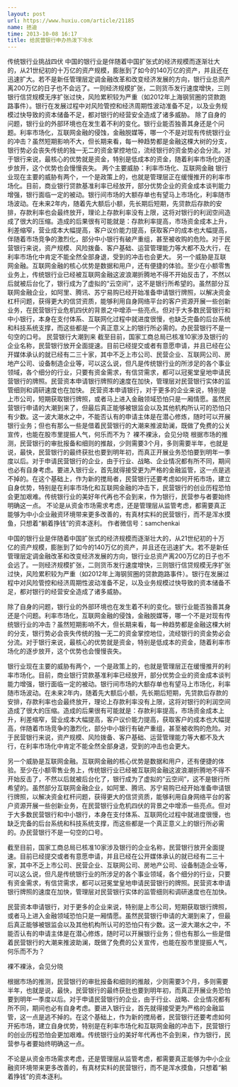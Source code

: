 ```yaml
---
layout: post
url: https://www.huxiu.com/article/21185
name: 拯迪
time: 2013-10-08 16:17
title: 给民营银行申办热泼下冷水
---
```

传统银行业挑战四伏 中国的银行业是伴随着中国扩张式的经济规模而逐渐壮大的，从21世纪初的十万亿的资产规模，膨胀到了如今的140万亿的资产，并且还在迅速扩大。若不是新任管理层定调金融改革和改变经济发展的方向，银行业总资产离200万亿的日子也不会远了。一则经济规模扩张，二则货币发行速度增快，三则银行信贷规模无序扩张过快，风险累积较为严重（如2012年上海钢贸圈的贷款跑路事件）。银行在发展过程中对风险管控和经济周期性波动准备不足，以及业务规模过快导致的资本储备不足，都对银行的经营安全造成了诸多威胁。 除了自身的问题，银行业的外部环境也在发生着不利的变化。银行业能否独善其身还是个问题。利率市场化，互联网金融的侵蚀，金融脱媒等，哪一个不是对现有传统银行业的冲击？虽然短期影响不大，但长期来看，每一种趋势都是金融这棵大树的分支，银行势必会丧失传统的独一无二的资金掌控地位，流经银行的资金势必会分流。对于银行来说，最核心的优势就是资金，特别是低成本的资金，随着利率市场化的逐步放开，这个优势也会慢慢丧失。 两个主要威胁：利率市场化、互联网金融 银行业现在主要的威胁有两个，一个是政策上的，也就是管理层正在缓慢推开的利率市场化。目前，商业银行贷款基准利率已经放开，部分优势企业的资金成本谈判能力增强，银行面临一定的被动。银行间市场的大额存单也有望马上市场化，利率随市场波动。在未来2年内，随着先大额后小额，先长期后短期，先贷款后存款的安排，存款利率也会最终放开，理论上存款利率没有上限，这将对银行的利润空间造成了很大的压缩。造成的后果很有可能就是：存款利率提高，市场资金成本上升，利差缩窄，营业成本大幅提高，客户议价能力提高，获取客户的成本也大幅提高，伴随着市场竞争的激烈化，部分中小银行有破产重组，甚至被收购的危险。对于民营银行来说，资产规模、风险拨备、客户基础、运营管理能力等大都不及大行，在利率市场化中肯定不能全然全部身退，受到的冲击也会更大。 另一个威胁是互联网金融。互联网金融的核心优势是数据和用户，还有便捷的体验。至少在小额零售业务上，传统银行业已经被互联网金融这波浪潮折腾地不得不开始反击了，不然以后就被后台化了，银行成为了虚拟的“云空间”，这不是银行所希望的。虽然部分互联网金融企业，如阿里、腾讯、苏宁易购已经开始准备申请银行牌照，以解决资金杠杆问题，获得更大的信贷资质，能够利用自身网络平台的客户资源开展一些创新业务，在民营银行业危机四伏的背景之中增添一些亮点。但对于大多数民营银行和中小银行，本身在支付体系、互联网化过程中就进度很慢，也缺乏完备的后台系统和科技系统支撑，而这些都是一个真正意义上的银行所必需的。办民营银行不是一句空的口号。 民营银行大潮到来 截至目前，国家工商总局已核准10家涉及银行的企业名称，民营银行放开全面提速。目前已经提交或者有意愿申请，并且已经在公开媒体承认的就已经有二三十家，其中不乏上市公司、民营企业、互联网公司、房地产公司、设备制造企业等，可以这么说，但凡是传统银行业的所涉足的各个事业领域，各个细分的行业，只要有资金需求，有信贷需求，都可以冠冕堂皇地申请民营银行的牌照。民营资本申请银行牌照的速度在加快，管理层对民营银行实体的监管细则和调研速度也在加快。 民营资本申请银行，对于更多的企业来说，特别是上市公司，短期获取银行牌照，或者马上进入金融领域恐怕只是一厢情愿。虽然民营银行申请的大潮到来了，但最后真正能够被银监会以及其他机构所认可的恐怕只有少数。这一波大潮水之中，不能否认有的申请主体是在潜心修炼，随时可以开展银行业务；但也有那么一些是借着民营银行的大潮来推波助澜，既做了免费的公关宣传，也能在股市里提振人气，何乐而不为？ 裸不裸泳，会见分晓 根据市场的推测，民营银行的审批报备和细则的推敲，少则需要3个月，多则需要半年，也就是说，最快，民营银行的最终获批也要到明年初，而真正开展业务恐怕要到明年一季度以后。对于申请民营银行的企业，由于行业、战略、企业情况都有所不同，期间也必有自身考虑。要进入银行业，首先就得接受更为严格的金融监管，这一点是逃不掉的。在这个基础上，作为新的搅局者，民营银行还要考虑如何开拓市场，建立自身优势，特别是在利率市场化和互联网金融的冲击下，民营银行的创业历程恐怕会更加艰难。传统银行业的美好年代再也不会到来，作为银行，民营参与者要始终明确这一点。 不论是从资金市场需求考虑，还是管理层从监管考虑，都需要真正能够为中小企业融资环境带来更多改善的，有真材实料的民营银行，而不是浑水摸鱼，只想着“躺着挣钱”的资本逐利。 作者微信号：samchenkai

中国的银行业是伴随着中国扩张式的经济规模而逐渐壮大的，从21世纪初的十万亿的资产规模，膨胀到了如今的140万亿的资产，并且还在迅速扩大。若不是新任管理层定调金融改革和改变经济发展的方向，银行业总资产离200万亿的日子也不会远了。一则经济规模扩张，二则货币发行速度增快，三则银行信贷规模无序扩张过快，风险累积较为严重（如2012年上海钢贸圈的贷款跑路事件）。银行在发展过程中对风险管控和经济周期性波动准备不足，以及业务规模过快导致的资本储备不足，都对银行的经营安全造成了诸多威胁。

除了自身的问题，银行业的外部环境也在发生着不利的变化。银行业能否独善其身还是个问题。利率市场化，互联网金融的侵蚀，金融脱媒等，哪一个不是对现有传统银行业的冲击？虽然短期影响不大，但长期来看，每一种趋势都是金融这棵大树的分支，银行势必会丧失传统的独一无二的资金掌控地位，流经银行的资金势必会分流。对于银行来说，最核心的优势就是资金，特别是低成本的资金，随着利率市场化的逐步放开，这个优势也会慢慢丧失。

银行业现在主要的威胁有两个，一个是政策上的，也就是管理层正在缓慢推开的利率市场化。目前，商业银行贷款基准利率已经放开，部分优势企业的资金成本谈判能力增强，银行面临一定的被动。银行间市场的大额存单也有望马上市场化，利率随市场波动。在未来2年内，随着先大额后小额，先长期后短期，先贷款后存款的安排，存款利率也会最终放开，理论上存款利率没有上限，这将对银行的利润空间造成了很大的压缩。造成的后果很有可能就是：存款利率提高，市场资金成本上升，利差缩窄，营业成本大幅提高，客户议价能力提高，获取客户的成本也大幅提高，伴随着市场竞争的激烈化，部分中小银行有破产重组，甚至被收购的危险。对于民营银行来说，资产规模、风险拨备、客户基础、运营管理能力等大都不及大行，在利率市场化中肯定不能全然全部身退，受到的冲击也会更大。

另一个威胁是互联网金融。互联网金融的核心优势是数据和用户，还有便捷的体验。至少在小额零售业务上，传统银行业已经被互联网金融这波浪潮折腾地不得不开始反击了，不然以后就被后台化了，银行成为了虚拟的“云空间”，这不是银行所希望的。虽然部分互联网金融企业，如阿里、腾讯、苏宁易购已经开始准备申请银行牌照，以解决资金杠杆问题，获得更大的信贷资质，能够利用自身网络平台的客户资源开展一些创新业务，在民营银行业危机四伏的背景之中增添一些亮点。但对于大多数民营银行和中小银行，本身在支付体系、互联网化过程中就进度很慢，也缺乏完备的后台系统和科技系统支撑，而这些都是一个真正意义上的银行所必需的。办民营银行不是一句空的口号。

截至目前，国家工商总局已核准10家涉及银行的企业名称，民营银行放开全面提速。目前已经提交或者有意愿申请，并且已经在公开媒体承认的就已经有二三十家，其中不乏上市公司、民营企业、互联网公司、房地产公司、设备制造企业等，可以这么说，但凡是传统银行业的所涉足的各个事业领域，各个细分的行业，只要有资金需求，有信贷需求，都可以冠冕堂皇地申请民营银行的牌照。民营资本申请银行牌照的速度在加快，管理层对民营银行实体的监管细则和调研速度也在加快。

民营资本申请银行，对于更多的企业来说，特别是上市公司，短期获取银行牌照，或者马上进入金融领域恐怕只是一厢情愿。虽然民营银行申请的大潮到来了，但最后真正能够被银监会以及其他机构所认可的恐怕只有少数。这一波大潮水之中，不能否认有的申请主体是在潜心修炼，随时可以开展银行业务；但也有那么一些是借着民营银行的大潮来推波助澜，既做了免费的公关宣传，也能在股市里提振人气，何乐而不为？

裸不裸泳，会见分晓

根据市场的推测，民营银行的审批报备和细则的推敲，少则需要3个月，多则需要半年，也就是说，最快，民营银行的最终获批也要到明年初，而真正开展业务恐怕要到明年一季度以后。对于申请民营银行的企业，由于行业、战略、企业情况都有所不同，期间也必有自身考虑。要进入银行业，首先就得接受更为严格的金融监管，这一点是逃不掉的。在这个基础上，作为新的搅局者，民营银行还要考虑如何开拓市场，建立自身优势，特别是在利率市场化和互联网金融的冲击下，民营银行的创业历程恐怕会更加艰难。传统银行业的美好年代再也不会到来，作为银行，民营参与者要始终明确这一点。

不论是从资金市场需求考虑，还是管理层从监管考虑，都需要真正能够为中小企业融资环境带来更多改善的，有真材实料的民营银行，而不是浑水摸鱼，只想着“躺着挣钱”的资本逐利。

